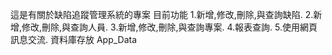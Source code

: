 這是有關於缺陷追蹤管理系統的專案
目前功能
1.新增,修改,刪除,與查詢缺陷.
2.新增,修改,刪除,與查詢人員.
3.新增,修改,刪除,與查詢專案.
4.報表查詢.
5.使用網頁訊息交流.
資料庫存放
App_Data
